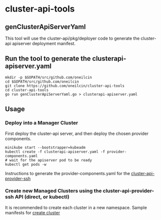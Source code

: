 # cluster-api-tools

## genClusterApiServerYaml

This tool will use the cluster-api/pkg/deployer code to generate the cluster-api apiserver deployment manifest.

## Run the tool to generate the clusterapi-apiserver.yaml

    mkdir -p $GOPATH/src/github.com/oneilcin
    cd $GOPATH/src/github.com/oneilcin
    git clone https://github.com/oneilcin/cluster-api-tools
    cd cluster-api-tools
    go run genClusterApiServerYaml.go > clusterapi-apiserver.yaml

## Usage

### Deploy into a Manager Cluster

First deploy the cluster-api server, and then deploy the chosen provider components.

    minikube start --bootstrapper=kubeadm
    kubectl create -f clusterapi-apiserver.yaml -f provider-components.yaml
    # wait for the apiserver pod to be ready
    kubectl get pods -w

Instructions to generate the provider-components.yaml for the [cluster-api-provider-ssh](https://github.com/samsung-cnct/cluster-api-provider-ssh/blob/master/clusterctl/examples/ssh/README.md)

### Create new Managed Clusters using the cluster-api-provider-ssh API (direct, or kubectl)

It is recommended to create each cluster in a new namespace.  Sample manifests for [create cluster](https://github.com/samsung-cnct/cluster-api-provider-ssh/tree/master/assets)
